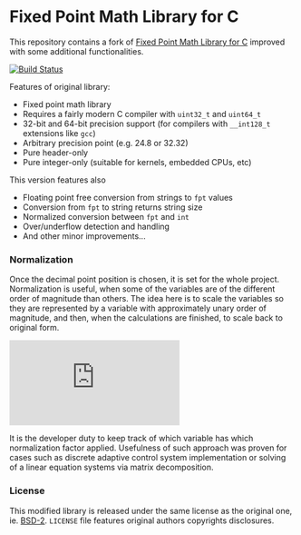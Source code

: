 Fixed Point Math Library for C
===============================

This repository contains a fork of [Fixed Point Math Library for C](https://sourceforge.net/projects/fixedptc/) improved with some additional functionalities.

[![Build Status](https://travis-ci.com/mgetka/fptc-lib.svg?branch=master)](https://travis-ci.com/mgetka/fptc-lib)

Features of original library:

 * Fixed point math library
 * Requires a fairly modern C compiler with `uint32_t` and `uint64_t`
 * 32-bit and 64-bit precision support (for compilers with `__int128_t` extensions like `gcc`)
 * Arbitrary precision point (e.g. 24.8 or 32.32)
 * Pure header-only
 * Pure integer-only (suitable for kernels, embedded CPUs, etc)

This version features also

 * Floating point free conversion from strings to `fpt` values
 * Conversion from `fpt` to string returns string size
 * Normalized conversion between `fpt` and `int`
 * Over/underflow detection and handling
 * And other minor improvements...

### Normalization

Once the decimal point position is chosen, it is set for the whole project. Normalization is useful,
when some of the variables are of the different order of magnitude than others. The idea here is to
scale the variables so they are represented by a variable with approximately unary order of
magnitude, and then, when the calculations are finished, to scale back to original form.

![equation](https://latex.codecogs.com/svg.latex?%5Cbegin%7Balign*%7D%20A%5E*%20%26%20%5Cleftarrow%20A%20%5Calpha%20%26%20%5Cquad%20%26%20%5Ctextrm%7Bnormalize%20variables%7D%20%5C%5C%20B%5E*%20%26%20%5Cleftarrow%20f%28A%5E*%29%20%26%20%5Cquad%20%26%20%5Ctextrm%7Bperform%20your%20numerical%20magic%7D%20%5C%5C%20B%20%26%20%5Cleftarrow%20B%5E*%20%5Calpha%5E%7B-1%7D%20%26%20%5Cquad%20%26%20%5Ctextrm%7Bdenormalize%20results%7D%20%5Cend%7Balign*%7D)

It is the developer duty to keep track of which variable has which normalization factor applied.
Usefulness of such approach was proven for cases such as discrete adaptive control system
implementation or solving of a linear equation systems via matrix decomposition. 

### License

This modified library is released under the same license as the original one, ie. [BSD-2](LICENSE).
`LICENSE` file features original authors copyrights disclosures.